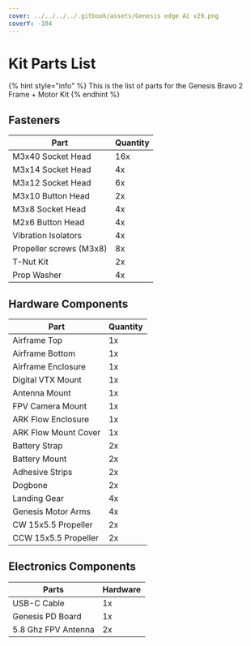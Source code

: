 ```yaml
---
cover: ../../../../.gitbook/assets/Genesis edge Ai v29.png
coverY: -104
---
```


# Kit Parts List

{% hint style="info" %}
This is the list of parts for the Genesis Bravo 2 Frame + Motor Kit
{% endhint %}

## Fasteners

| Part                    | Quantity |
| ----------------------- | -------- |
| M3x40 Socket Head       | 16x      |
| M3x14 Socket Head       | 4x       |
| M3x12 Socket Head       | 6x       |
| M3x10 Button Head       | 2x       |
| M3x8 Socket Head        | 4x       |
| M2x6 Button Head        | 4x       |
| Vibration Isolators     | 4x       |
| Propeller screws (M3x8) | 8x       |
| T-Nut Kit               | 2x       |
| Prop Washer             | 4x       |



## Hardware Components

| Part                 | Quantity |
| -------------------- | -------- |
| Airframe Top         | 1x       |
| Airframe Bottom      | 1x       |
| Airframe Enclosure   | 1x       |
| Digital VTX Mount    | 1x       |
| Antenna Mount        | 1x       |
| FPV Camera Mount     | 1x       |
| ARK Flow Enclosure   | 1x       |
| ARK Flow Mount Cover | 1x       |
| Battery Strap        | 2x       |
| Battery Mount        | 2x       |
| Adhesive Strips      | 2x       |
| Dogbone              | 2x       |
| Landing Gear         | 4x       |
| Genesis Motor Arms   | 4x       |
| CW 15x5.5 Propeller  | 2x       |
| CCW 15x5.5 Propeller | 2x       |

## Electronics Components

| Parts               | Hardware |
| ------------------- | -------- |
| USB-C Cable         | 1x       |
| Genesis PD Board    | 1x       |
| 5.8 Ghz FPV Antenna | 2x       |

